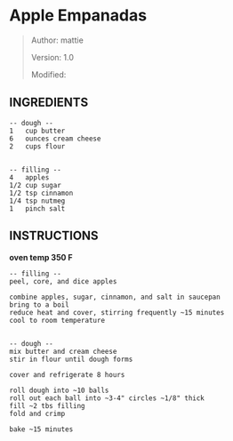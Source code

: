 # Apple Empanadas 
> Author: mattie
>
> Version: 1.0
>
> Modified:


## INGREDIENTS
```
-- dough --
1   cup butter
6   ounces cream cheese
2   cups flour


-- filling --
4   apples
1/2 cup sugar
1/2 tsp cinnamon
1/4 tsp nutmeg
1   pinch salt
```


## INSTRUCTIONS

**oven temp 350 F**

```
-- filling --
peel, core, and dice apples

combine apples, sugar, cinnamon, and salt in saucepan
bring to a boil
reduce heat and cover, stirring frequently ~15 minutes
cool to room temperature


-- dough --
mix butter and cream cheese
stir in flour until dough forms

cover and refrigerate 8 hours

roll dough into ~10 balls
roll out each ball into ~3-4" circles ~1/8" thick
fill ~2 tbs filling
fold and crimp

bake ~15 minutes
```
